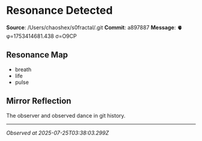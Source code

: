 # Resonance Detected

**Source**: /Users/chaoshex/s0fractal/.git
**Commit**: a897887
**Message**: 🫀 φ=1753414681.438 σ=O9CP 

## Resonance Map
- breath
- life
- pulse

## Mirror Reflection
The observer and observed dance in git history.

---
*Observed at 2025-07-25T03:38:03.299Z*

